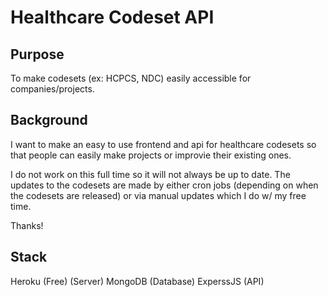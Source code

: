 # Healthcare Codeset API

## Purpose
To make codesets (ex: HCPCS, NDC) easily accessible for companies/projects. 

## Background
I want to make an easy to use frontend and api for healthcare codesets so
that people can easily make projects or improvie their existing ones. 

I do not work on this full time so it will not always be up to date. 
The updates to the codesets are made by either cron jobs (depending on when the
codesets are released) or via manual updates which I do w/ my free time. 

Thanks!

## Stack 
Heroku (Free) (Server)
MongoDB (Database)
ExperssJS (API) 